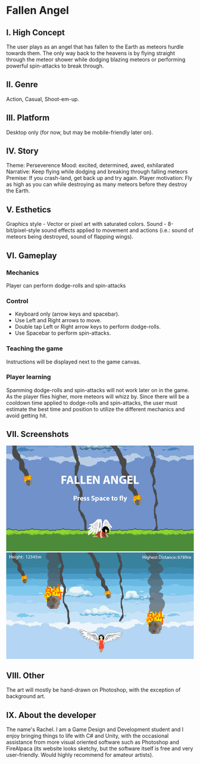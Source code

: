 # Fallen Angel

## I. High Concept
The user plays as an angel that has fallen to the Earth as meteors hurdle towards them. The only way back to the heavens is by flying straight through the meteor shower while dodging blazing meteors or performing powerful spin-attacks to break through.

## II. Genre
Action, Casual, Shoot-em-up.

## III. Platform
Desktop only (for now, but may be mobile-friendly later on).

## IV. Story
Theme: Perseverence
Mood: excited, determined, awed, exhilarated
Narrative: Keep flying while dodging and breaking through falling meteors
Premise: If you crash-land, get back up and try again.
Player motivation: Fly as high as you can while destroying as many meteors before they destroy the Earth.

## V. Esthetics
Graphics style - Vector or pixel art with saturated colors.
Sound - 8-bit/pixel-style sound effects applied to movement and actions (i.e.: sound of meteors being destroyed, sound of flapping wings).

## VI. Gameplay
### Mechanics
Player can perform dodge-rolls and spin-attacks
### Control
* Keyboard only (arrow keys and spacebar).
* Use Left and Right arrows to move.
* Double tap Left or Right arrow keys to perform dodge-rolls.
* Use Spacebar to perform spin-attacks.
### Teaching the game
Instructions will be displayed next to the game canvas.
### Player learning
Spamming dodge-rolls and spin-attacks will not work later on in the game. As the player flies higher, more meteors will whizz by. Since there will be a cooldown time applied to dodge-rolls and spin-attacks, the user must estimate the best time and position to utilize the different mechanics and avoid getting hit.

## VII. Screenshots
![Start screen mock-up](images/start-screen-mockup.png)
![Gameplay mock-up](images/gameplay-mockup.png)

## VIII. Other
The art will mostly be hand-drawn on Photoshop, with the exception of background art.

## IX. About the developer
The name's Rachel. I am a Game Design and Development student and I enjoy bringing things to life with C# and Unity, with the occasional assistance from more visual oriented software such as Photoshop and FireAlpaca (its website looks sketchy, but the software itself is free and very user-friendly. Would highly recommend for amateur artists).
